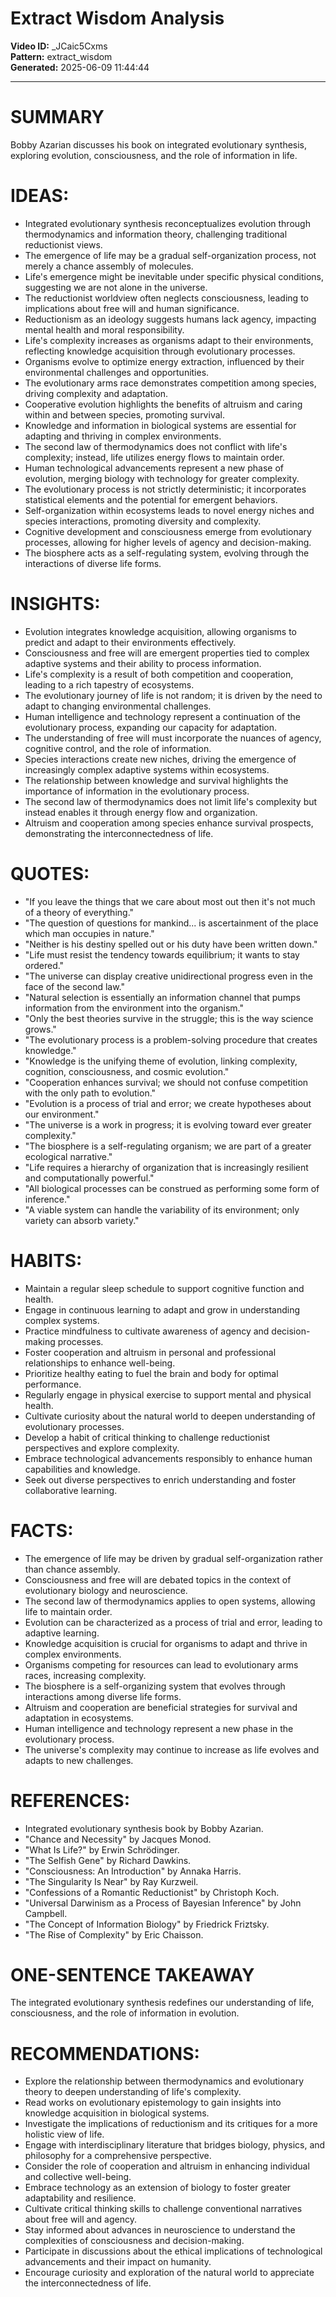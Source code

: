 # Extract Wisdom Analysis

**Video ID:** _JCaic5Cxms  
**Pattern:** extract_wisdom  
**Generated:** 2025-06-09 11:44:44  

---

# SUMMARY
Bobby Azarian discusses his book on integrated evolutionary synthesis, exploring evolution, consciousness, and the role of information in life.

# IDEAS:
- Integrated evolutionary synthesis reconceptualizes evolution through thermodynamics and information theory, challenging traditional reductionist views.
- The emergence of life may be a gradual self-organization process, not merely a chance assembly of molecules.
- Life's emergence might be inevitable under specific physical conditions, suggesting we are not alone in the universe.
- The reductionist worldview often neglects consciousness, leading to implications about free will and human significance.
- Reductionism as an ideology suggests humans lack agency, impacting mental health and moral responsibility.
- Life's complexity increases as organisms adapt to their environments, reflecting knowledge acquisition through evolutionary processes.
- Organisms evolve to optimize energy extraction, influenced by their environmental challenges and opportunities.
- The evolutionary arms race demonstrates competition among species, driving complexity and adaptation.
- Cooperative evolution highlights the benefits of altruism and caring within and between species, promoting survival.
- Knowledge and information in biological systems are essential for adapting and thriving in complex environments.
- The second law of thermodynamics does not conflict with life's complexity; instead, life utilizes energy flows to maintain order.
- Human technological advancements represent a new phase of evolution, merging biology with technology for greater complexity.
- The evolutionary process is not strictly deterministic; it incorporates statistical elements and the potential for emergent behaviors.
- Self-organization within ecosystems leads to novel energy niches and species interactions, promoting diversity and complexity.
- Cognitive development and consciousness emerge from evolutionary processes, allowing for higher levels of agency and decision-making.
- The biosphere acts as a self-regulating system, evolving through the interactions of diverse life forms.

# INSIGHTS:
- Evolution integrates knowledge acquisition, allowing organisms to predict and adapt to their environments effectively.
- Consciousness and free will are emergent properties tied to complex adaptive systems and their ability to process information.
- Life's complexity is a result of both competition and cooperation, leading to a rich tapestry of ecosystems.
- The evolutionary journey of life is not random; it is driven by the need to adapt to changing environmental challenges.
- Human intelligence and technology represent a continuation of the evolutionary process, expanding our capacity for adaptation.
- The understanding of free will must incorporate the nuances of agency, cognitive control, and the role of information.
- Species interactions create new niches, driving the emergence of increasingly complex adaptive systems within ecosystems.
- The relationship between knowledge and survival highlights the importance of information in the evolutionary process.
- The second law of thermodynamics does not limit life's complexity but instead enables it through energy flow and organization.
- Altruism and cooperation among species enhance survival prospects, demonstrating the interconnectedness of life.

# QUOTES:
- "If you leave the things that we care about most out then it's not much of a theory of everything."
- "The question of questions for mankind... is ascertainment of the place which man occupies in nature."
- "Neither is his destiny spelled out or his duty have been written down."
- "Life must resist the tendency towards equilibrium; it wants to stay ordered."
- "The universe can display creative unidirectional progress even in the face of the second law."
- "Natural selection is essentially an information channel that pumps information from the environment into the organism."
- "Only the best theories survive in the struggle; this is the way science grows."
- "The evolutionary process is a problem-solving procedure that creates knowledge."
- "Knowledge is the unifying theme of evolution, linking complexity, cognition, consciousness, and cosmic evolution."
- "Cooperation enhances survival; we should not confuse competition with the only path to evolution."
- "Evolution is a process of trial and error; we create hypotheses about our environment."
- "The universe is a work in progress; it is evolving toward ever greater complexity."
- "The biosphere is a self-regulating organism; we are part of a greater ecological narrative."
- "Life requires a hierarchy of organization that is increasingly resilient and computationally powerful."
- "All biological processes can be construed as performing some form of inference."
- "A viable system can handle the variability of its environment; only variety can absorb variety."

# HABITS:
- Maintain a regular sleep schedule to support cognitive function and health.
- Engage in continuous learning to adapt and grow in understanding complex systems.
- Practice mindfulness to cultivate awareness of agency and decision-making processes.
- Foster cooperation and altruism in personal and professional relationships to enhance well-being.
- Prioritize healthy eating to fuel the brain and body for optimal performance.
- Regularly engage in physical exercise to support mental and physical health.
- Cultivate curiosity about the natural world to deepen understanding of evolutionary processes.
- Develop a habit of critical thinking to challenge reductionist perspectives and explore complexity.
- Embrace technological advancements responsibly to enhance human capabilities and knowledge.
- Seek out diverse perspectives to enrich understanding and foster collaborative learning.

# FACTS:
- The emergence of life may be driven by gradual self-organization rather than chance assembly.
- Consciousness and free will are debated topics in the context of evolutionary biology and neuroscience.
- The second law of thermodynamics applies to open systems, allowing life to maintain order.
- Evolution can be characterized as a process of trial and error, leading to adaptive learning.
- Knowledge acquisition is crucial for organisms to adapt and thrive in complex environments.
- Organisms competing for resources can lead to evolutionary arms races, increasing complexity.
- The biosphere is a self-organizing system that evolves through interactions among diverse life forms.
- Altruism and cooperation are beneficial strategies for survival and adaptation in ecosystems.
- Human intelligence and technology represent a new phase in the evolutionary process.
- The universe's complexity may continue to increase as life evolves and adapts to new challenges.

# REFERENCES:
- Integrated evolutionary synthesis book by Bobby Azarian.
- "Chance and Necessity" by Jacques Monod.
- "What Is Life?" by Erwin Schrödinger.
- "The Selfish Gene" by Richard Dawkins.
- "Consciousness: An Introduction" by Annaka Harris.
- "The Singularity Is Near" by Ray Kurzweil.
- "Confessions of a Romantic Reductionist" by Christoph Koch.
- "Universal Darwinism as a Process of Bayesian Inference" by John Campbell.
- "The Concept of Information Biology" by Friedrick Friztsky.
- "The Rise of Complexity" by Eric Chaisson.

# ONE-SENTENCE TAKEAWAY
The integrated evolutionary synthesis redefines our understanding of life, consciousness, and the role of information in evolution.

# RECOMMENDATIONS:
- Explore the relationship between thermodynamics and evolutionary theory to deepen understanding of life's complexity.
- Read works on evolutionary epistemology to gain insights into knowledge acquisition in biological systems.
- Investigate the implications of reductionism and its critiques for a more holistic view of life.
- Engage with interdisciplinary literature that bridges biology, physics, and philosophy for a comprehensive perspective.
- Consider the role of cooperation and altruism in enhancing individual and collective well-being.
- Embrace technology as an extension of biology to foster greater adaptability and resilience.
- Cultivate critical thinking skills to challenge conventional narratives about free will and agency.
- Stay informed about advances in neuroscience to understand the complexities of consciousness and decision-making.
- Participate in discussions about the ethical implications of technological advancements and their impact on humanity.
- Encourage curiosity and exploration of the natural world to appreciate the interconnectedness of life.